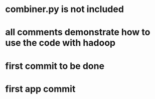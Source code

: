 # combiner.py is not included

# all comments demonstrate how to use the code with hadoop

# first commit to be done

# first app commit
<hope this message will find you>
